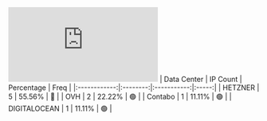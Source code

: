![Diagramm](https://github.com/obajay/StateSync-snapshots/blob/main/Projects/Likecoin/1/README.md)
| Data Center | IP Count | Percentage | Freq |
|:------------:|:--------:|:-----------:|:-----:|
| HETZNER | 5 | 55.56% | 🔴 |
| OVH | 2 | 22.22% | 🟢 |
| Contabo | 1 | 11.11% | 🟢 |
| DIGITALOCEAN | 1 | 11.11% | 🟢 |